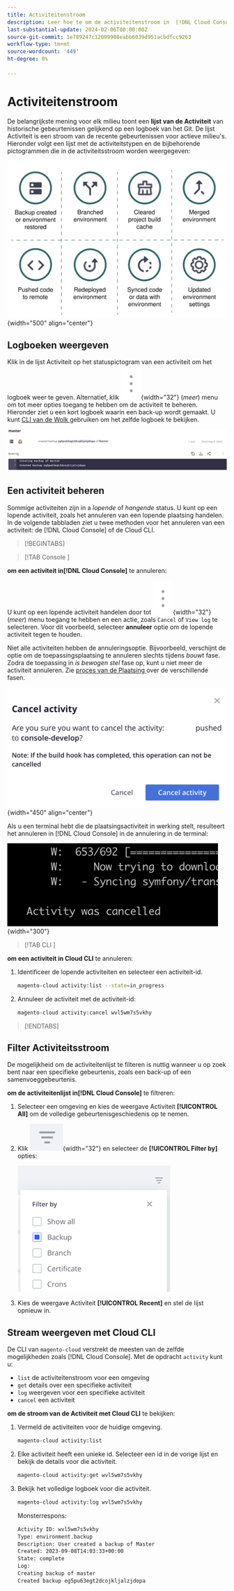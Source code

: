 ```yaml
---
title: Activiteitenstroom
description: Leer hoe te om de activiteitenstroom in  [!DNL Cloud Console]  of Cloud CLI voor Adobe Commerce op de infrastructuur van de Wolk te lezen.
last-substantial-update: 2024-02-06T00:00:00Z
source-git-commit: 1e789247c12009908eabb6039d951acbdfcc9263
workflow-type: tm+mt
source-wordcount: '449'
ht-degree: 0%

---
```


# Activiteitenstroom

De belangrijkste mening voor elk milieu toont een **lijst van de Activiteit** van historische gebeurtenissen gelijkend op een logboek van het Git. De lijst Activiteit is een stroom van de recente gebeurtenissen voor actieve milieu&#39;s. Hieronder volgt een lijst met de activiteitstypen en de bijbehorende pictogrammen die in de activiteitsstroom worden weergegeven:

![ types van Activiteit ](../../assets/activity-types.svg){width="500" align="center"}

## Logboeken weergeven

Klik in de lijst Activiteit op het statuspictogram van een activiteit om het logboek weer te geven. Alternatief, klik ![ Meer ](../../assets/icon-more.png){width="32"} (_meer_) menu om tot meer opties toegang te hebben om de activiteit te beheren. Hieronder ziet u een kort logboek waarin een back-up wordt gemaakt. U kunt [ CLI van de Wolk ](#activity-stream-with-cloud-cli) gebruiken om het zelfde logboek te bekijken.

![ mening van het Logboek ](../../assets/log-view.png)

## Een activiteit beheren

Sommige activiteiten zijn in a _lopende_ of _hangende_ status. U kunt op een lopende activiteit, zoals het annuleren van een lopende plaatsing handelen. In de volgende tabbladen ziet u twee methoden voor het annuleren van een activiteit: de [!DNL Cloud Console] of de Cloud CLI.

>[!BEGINTABS]

>[!TAB  Console ]

**om een activiteit in[!DNL Cloud Console]** te annuleren:

U kunt op een lopende activiteit handelen door tot ![ Meer ](../../assets/icon-more.png){width="32"} (_meer_) menu toegang te hebben en een actie, zoals `Cancel` of `View log` te selecteren. Voor dit voorbeeld, selecteer **annuleer** optie om de lopende activiteit tegen te houden.

Niet alle activiteiten hebben de annuleringsoptie. Bijvoorbeeld, verschijnt de optie om de toepassingsplaatsing te annuleren slechts tijdens _bouwt_ fase. Zodra de toepassing in _is bewogen stel_ fase op, kunt u niet meer de activiteit annuleren. Zie [ proces van de Plaatsing ](../deploy/process.md) over de verschillende fasen.

![ annuleert activiteit ](../../assets/activity-icons/cancel-activity.png){width="450" align="center"}

Als u een terminal hebt die de plaatsingsactiviteit in werking stelt, resulteert het annuleren in [!DNL Cloud Console] in de annulering in de terminal:

![ Activiteit geannuleerd in terminal ](../../assets/activity-icons/activity-cancelled.png){width="300"}

>[!TAB  CLI ]

**om een activiteit in Cloud CLI** te annuleren:

1. Identificeer de lopende activiteiten en selecteer een activiteit-id.

   ```bash
   magento-cloud activity:list --state=in_progress
   ```

1. Annuleer de activiteit met de activiteit-id:

   ```bash
   magento-cloud activity:cancel wvl5wm7s5vkhy
   ```

>[!ENDTABS]

## Filter Activiteitsstroom

De mogelijkheid om de activiteitenlijst te filteren is nuttig wanneer u op zoek bent naar een specifieke gebeurtenis, zoals een back-up of een samenvoeggebeurtenis.

**om de activiteitenlijst in[!DNL Cloud Console]** te filtreren:

1. Selecteer een omgeving en kies de weergave Activiteit **[!UICONTROL All]** om de volledige gebeurtenisgeschiedenis op te nemen.

1. Klik ![ Filter door ](../../assets/icon-filterby.png){width="32"} en selecteer de **[!UICONTROL Filter by]** opties:

   ![ de activiteiten van de Filter ](../../assets/activity-filter.png)

1. Kies de weergave Activiteit **[!UICONTROL Recent]** en stel de lijst opnieuw in.

## Stream weergeven met Cloud CLI

De CLI van `magento-cloud` verstrekt de meesten van de zelfde mogelijkheden zoals [!DNL Cloud Console]. Met de opdracht `activity` kunt u:

- `list` de activiteitenstroom voor een omgeving
- `get` details over een specifieke activiteit
- `log` weergeven voor een specifieke activiteit
- `cancel` een activiteit

**om de stroom van de Activiteit met Cloud CLI** te bekijken:

1. Vermeld de activiteiten voor de huidige omgeving.

   ```bash
   magento-cloud activity:list
   ```

1. Elke activiteit heeft een unieke id. Selecteer een id in de vorige lijst en bekijk de details voor die activiteit.

   ```bash
   magento-cloud activity:get wvl5wm7s5vkhy
   ```

1. Bekijk het volledige logboek voor die activiteit.

   ```bash
   magento-cloud activity:log wvl5wm7s5vkhy
   ```

   Monsterrespons:

   ```bash
   Activity ID: wvl5wm7s5vkhy
   Type: environment.backup
   Description: User created a backup of Master
   Created: 2023-09-08T14:03:33+00:00
   State: complete
   Log:
   Creating backup of master
   Created backup eg5pu63egt2dcojkljalzjdopa
   ```
